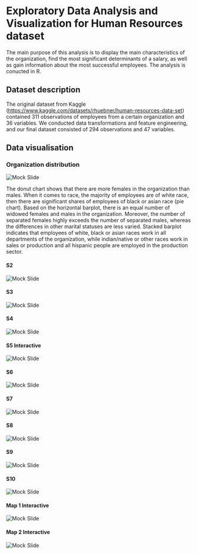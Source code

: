 # Exploratory Data Analysis and Visualization for Human Resources dataset

The main purpose of this analysis is to display the main characteristics of the organization, find the most significant determinants of a salary, as well as gain information about the most successful employees. The analysis is conucted in R.

## Dataset description

The original dataset from Kaggle (https://www.kaggle.com/datasets/rhuebner/human-resources-data-set) contained 311 observations of employees from a certain organization and 36 variables. We conducted data transformations and feature engineering, and our final dataset consisted of 294 observations and 47 variables.

## Data visualisation

### Organization distribution
![Mock Slide](https://github.com/karolinaszczesna/data-visualisation/blob/5ab5c12dd47a7f6e83455bf419e11140bab68eb4/plots/s2.png)

The donut chart shows that there are more females in the organization than males. When it comes to race, the majority of employees are of white race, then there are significant shares of employees of black or asian race (pie chart). Based on the horizontal barplot, there is an equal number of widowed females and males in the organization. Moreover, the number of separated females highly exceeds the number of separated males, whereas the differences in other marital statuses are less varied. Stacked barplot indicates that employees of white, black or asian races work in all departments of the organization, while indian/native or other races work in sales or production and all hispanic people are employed in the production sector. 

####  S2
![Mock Slide](https://github.com/karolinaszczesna/data-visualisation/blob/d7c63cf29c76fbd0de90933af6fe2680ed4faccc/plots/s3.png)

####  S3
![Mock Slide](https://github.com/karolinaszczesna/data-visualisation/blob/1c563b7050bbb364a04c8e2e3e70b70d5825182c/plots/s10.png)

####  S4
![Mock Slide](https://github.com/karolinaszczesna/data-visualisation/blob/1c563b7050bbb364a04c8e2e3e70b70d5825182c/plots/s4.png)

####  S5 Interactive
![Mock Slide](https://github.com/karolinaszczesna/data-visualisation/blob/4a4cd3803734b07a451eb32a58166e8e22b255d4/gifs/S5.gif)

####  S6
![Mock Slide](https://github.com/karolinaszczesna/data-visualisation/blob/1c563b7050bbb364a04c8e2e3e70b70d5825182c/plots/s6.png)

####  S7
![Mock Slide](https://github.com/karolinaszczesna/data-visualisation/blob/1c563b7050bbb364a04c8e2e3e70b70d5825182c/plots/s7.png)

####  S8
![Mock Slide](https://github.com/karolinaszczesna/data-visualisation/blob/1c563b7050bbb364a04c8e2e3e70b70d5825182c/plots/s8.png)

####  S9
![Mock Slide](https://github.com/karolinaszczesna/data-visualisation/blob/1c563b7050bbb364a04c8e2e3e70b70d5825182c/plots/s9.png)

####  S10
![Mock Slide](https://github.com/karolinaszczesna/data-visualisation/blob/2177a742f15b524b6ec6856b39d7320b5e755d22/gifs/gganim_yearOfHire.gif)

####  Map 1 Interactive
![Mock Slide](https://github.com/karolinaszczesna/data-visualisation/blob/0ef4b4444abb2a73947c7d0548f61276851f241b/maps/map1.gif)

####  Map 2 Interactive
![Mock Slide](https://github.com/karolinaszczesna/data-visualisation/blob/0ef4b4444abb2a73947c7d0548f61276851f241b/maps/map2.gif)

